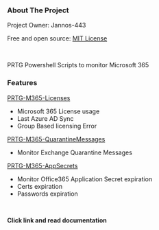 <!-- ABOUT THE PROJECT -->
### About The Project
Project Owner: Jannos-443

Free and open source: [MIT License](https://github.com/Jannos-443/PRTG-M365/blob/main/LICENSE)

<br>

PRTG Powershell Scripts to monitor Microsoft 365


### **Features**

[PRTG-M365-Licenses](https://github.com/Jannos-443/PRTG-M365/blob/main/README_Licenses.md)
* Microsoft 365 License usage
* Last Azure AD Sync
* Group Based licensing Error

[PRTG-M365-QuarantineMessages](https://github.com/Jannos-443/PRTG-M365/blob/main/README_QuarantineMessages.md)
* Monitor Exchange Quarantine Messages

[PRTG-M365-AppSecrets](https://github.com/Jannos-443/PRTG-M365/blob/main/README_AppSecrets.md)
* Monitor Office365 Application Secret expiration
* Certs expiration
* Passwords expiration

<br>

**Click link and read documentation**
